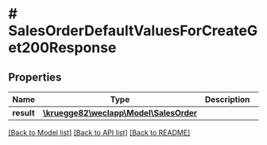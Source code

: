 # # SalesOrderDefaultValuesForCreateGet200Response

## Properties

Name | Type | Description | Notes
------------ | ------------- | ------------- | -------------
**result** | [**\kruegge82\weclapp\Model\SalesOrder**](SalesOrder.md) |  | [optional]

[[Back to Model list]](../../README.md#models) [[Back to API list]](../../README.md#endpoints) [[Back to README]](../../README.md)
